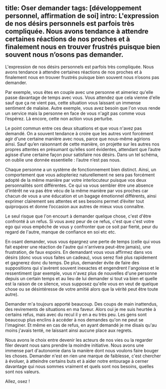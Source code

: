 title: Oser demander
tags: [développement personnel, affirmation de soi]
intro: L'expression de nos désirs personnels est parfois très compliquée. Nous avons tendance à attendre certaines réactions de nos proches et à finalement nous en trouver frustrés puisque bien souvent nous n’osons pas demander.
---
L'expression de nos désirs personnels est parfois très compliquée. Nous avons tendance à attendre certaines réactions de nos proches et à finalement nous en trouver frustrés puisque bien souvent nous n’osons pas demander.

Par exemple, vous êtes en couple avec une personne et aimeriez qu'elle passe davantage de temps avec vous. Vous attendez que cela vienne d'elle sauf que ça ne vient pas, cette situation vous laissant un immense sentiment de malaise.
Autre exemple, vous avez besoin que l'on vous rende un service mais la personne en face de vous n'agit pas comme vous l’espérez. Là encore, cette non action vous perturbe.

Le point commun entre ces deux situations et que vous n'avez pas demandé. On a souvent tendance à croire que les autres vont forcément agir d'une certaine manière avec nous, parce que nous-même agirions ainsi. Sauf qu’en raisonnant de cette manière, on projette sur les autres nos propres attentes en présumant qu’elles sont évidentes, attendant que l’autre agisse d’une certaine façon pour satisfaire nos désirs. Dans un tel schéma, on oublie une donnée essentielle : l’autre n’est pas nous.
  
Chaque personne a un système de fonctionnement bien distinct. Ainsi, un comportement que vous adopteriez naturellement ne sera pas forcément adopté de la même manière par votre interlocuteur puisque vos deux personnalités sont différentes. Ce qui va vous sembler être une absence d’intérêt ne va pas être vécu de la même manière par vos proches car chacun de vous a une éducation et un bagage émotionnel différents, ainsi exprimer clairement ses attentes et ses besoins permet d’éviter tout quiproquos et donne l’occasion aux autres de mieux vous connaître.

Le seul risque que l'on encourt à demander quelque chose, c'est d'être confronté à un refus. 
Si vous avez peur de ce refus, c'est que c'est votre ego qui vous empêche de vous y confronter que ce soit par fierté, peur du regard de l'autre, manque de confiance en soi etc etc.

En osant demander, vous vous épargnez une perte de temps (celle qui vous fait espérer une réaction de l'autre qui n'arrivera peut-être jamais), une frustration, de faux espoirs. En demandant vous vous affirmez dans vos désirs (donc vous vous faites un cadeau), vous serez fixé plus rapidement et gagnerez donc du temps.
De plus, demander évite de faire des suppositions qui s'avèrent souvent inexactes et engendrent l'angoisse et le ressentiment (par exemple, vous n'avez plus de nouvelles d'une personne depuis un certain temps et au lieu de lui demander si tout va bien et quelle est la raison de ce silence, vous supposez qu'elle vous en veut de quelque chose ou se désintéresse de votre amitié alors que la vérité peut être toute autre).

Demander m'a toujours apporté beaucoup. Des coups de main inattendus, des revirements de situations en ma faveur. Alors oui je me suis heurtée à certains refus, mais avec du recul il y en a eu très peu. Les gens sont beaucoup plus enclins à accéder à nos demandes qu'on ne peut se l'imaginer. Et même en cas de refus, en ayant demandé je me disais qu'au moins j'avais tenté, ne laissant ainsi aucune place aux regrets.

Nous avons le choix entre devenir les acteurs de nos vies ou la regarder filer devant nous sans prendre la moindre initiative. Nous avons une immense part d'autonomie dans la manière dont nous voulons faire bouger les choses.
Demander n'est en rien une marque de faiblesse, c'est chercher à évoluer, à atteindre certains buts et à aider notre entourage à cerner davantage qui nous sommes vraiment et quels sont nos besoins, quelles sont nos valeurs.

Allez, osez !
